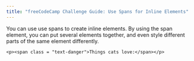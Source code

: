 ```yaml
---
title: "freeCodeCamp Challenge Guide: Use Spans for Inline Elements"
---
```


You can use use spans to create inline elements. By using the span element, you can put several elements together, and even style different parts of the same element differently.

    <p><span class = "text-danger">Things cats love:</span></p>
